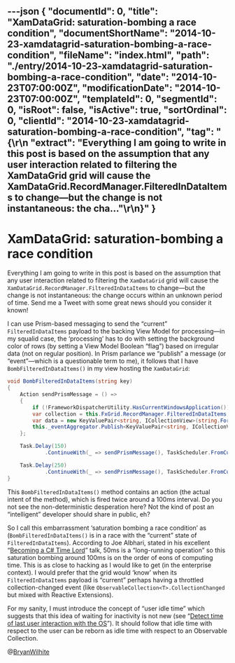 ---json
{
  "documentId": 0,
  "title": "XamDataGrid: saturation-bombing a race condition",
  "documentShortName": "2014-10-23-xamdatagrid-saturation-bombing-a-race-condition",
  "fileName": "index.html",
  "path": "./entry/2014-10-23-xamdatagrid-saturation-bombing-a-race-condition",
  "date": "2014-10-23T07:00:00Z",
  "modificationDate": "2014-10-23T07:00:00Z",
  "templateId": 0,
  "segmentId": 0,
  "isRoot": false,
  "isActive": true,
  "sortOrdinal": 0,
  "clientId": "2014-10-23-xamdatagrid-saturation-bombing-a-race-condition",
  "tag": "{\r\n  \"extract\": \"Everything I am going to write in this post is based on the assumption that any user interaction related to filtering the XamDataGrid grid will cause the XamDataGrid.RecordManager.FilteredInDataItems to change—but the change is not instantaneous: the cha...\"\r\n}"
}
---

# XamDataGrid: saturation-bombing a race condition

Everything I am going to write in this post is based on the assumption that any user interaction related to filtering the `XamDataGrid` grid will cause the `XamDataGrid.RecordManager.FilteredInDataItems` to change—but the change is not instantaneous: the change occurs within an unknown period of time. Send me a Tweet with some great news should you consider it known!

I can use Prism-based messaging to send the “current” `FilteredInDataItems` payload to the backing View Model for processing—in my squalid case, the ‘processing’ has to do with setting the background color of rows (by setting a View Model Boolean “flag”) based on irregular data (not on regular position). In Prism parlance we “publish” a message (or “event”—which is a questionable term to me), it follows that I have `BombFilteredInDataItems()` in my view hosting the `XamDataGrid`:

```c#
void BombFilteredInDataItems(string key)
{
    Action sendPrismMessage = () =>
    {
        if (!FrameworkDispatcherUtility.HasCurrentWindowsApplication()) return;
        var collection = this.FxGrid.RecordManager.FilteredInDataItems;
        var data = new KeyValuePair<string, ICollectionView>(string.Format("MyView:{0}", key), collection);
        this._eventAggregator.Publish<KeyValuePair<string, ICollectionView>>(data);
    };

    Task.Delay(150)
            .ContinueWith(_ => sendPrismMessage(), TaskScheduler.FromCurrentSynchronizationContext());

    Task.Delay(250)
            .ContinueWith(_ => sendPrismMessage(), TaskScheduler.FromCurrentSynchronizationContext());
}
```

This `BombFilteredInDataItems()` method contains an action (the actual intent of the method), which is fired twice around a 100ms interval. Do you not see the non-deterministic desperation here? Not the kind of post an “intelligent” developer should share in public, eh?

So I call this embarrassment ‘saturation bombing a race condition’ as (`BombFilteredInDataItems()` is in a race with the “current” state of `FilteredInDataItems`). According to Joe Albhari, stated in his excellent “[Becoming a C# Time Lord](http://channel9.msdn.com/Events/TechEd/Australia/2013/DEV422)” talk, 50ms is a “long-running operation” so this saturation bombing around 100ms is on the order of eons of computing time. This is as close to hacking as I would like to get (in the enterprise context). I would prefer that the grid would ‘know’ when its `FilteredInDataItems` payload is “current” perhaps having a throttled collection-changed event (like `ObservableCollection<T>.CollectionChanged` but mixed with Reactive Extensions).

For my sanity, I must introduce the concept of “user idle time” which suggests that this idea of waiting for inactivity is not new (see “[Detect time of last user interaction with the OS](http://stackoverflow.com/questions/1037595/c-sharp-detect-time-of-last-user-interaction-with-the-os)”). It should follow that idle time with respect to the user can be reborn as idle time with respect to an Observable Collection.

@[BryanWilhite](https://twitter.com/BryanWilhite)
